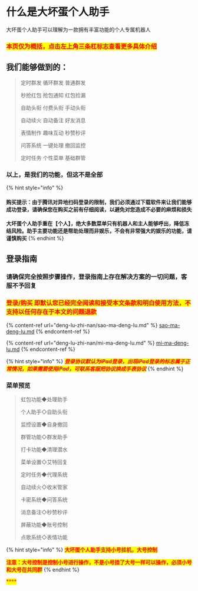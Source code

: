 # 什么是大坏蛋个人助手

大坏蛋个人助手可以理解为一款拥有丰富功能的个人专属机器人

### <mark style="color:red;">**本页仅为概括，点击左上角三条杠标志查看更多具体介绍**</mark>

## 我们能够做到的：

> 定时群发 循环群发 普通群发
>
> 秒抢红包 抢包通知 红包捡漏
>
> 自助头衔 付费头衔 手动头衔
>
> 自动续火 自动备注 好友消息
>
> 表情制作 趣味互动 秒赞秒评
>
> 问答系统 一键处理 撤回监控
>
> 定时任务 个性菜单 基础群管

### 以上，是我们的功能，但这不是全部

{% hint style="info" %}
#### 购买提示：由于腾讯对异地扫码登录的限制，我们必须通过下载软件来让我们能够成功登录，请确保您在购买之前有仔细阅读，以避免对您造成不必要的麻烦和损失

**大坏蛋个人助手重在【个人】，绝大多数菜单只有机器人和主人能够呼出，降低冻结风险。助手主要功能还是帮助处理而非娱乐，不会有非常强大的娱乐的功能，请谨慎购买**
{% endhint %}

## 登录指南

### 请确保完全按照步骤**操作**，登录指南上存在解决方案的一切问题，客服不予回复

### <mark style="color:red;">**登录/购买 即默认您已经完全阅读和接受本文条款和明白使用方法，不支持以任何存在于本文的问题退款**</mark>

{% content-ref url="deng-lu-zhi-nan/sao-ma-deng-lu.md" %}
[sao-ma-deng-lu.md](deng-lu-zhi-nan/sao-ma-deng-lu.md)
{% endcontent-ref %}

{% content-ref url="deng-lu-zhi-nan/mi-ma-deng-lu.md" %}
[mi-ma-deng-lu.md](deng-lu-zhi-nan/mi-ma-deng-lu.md)
{% endcontent-ref %}

{% hint style="info" %}
_<mark style="color:red;">**登录协议默认为iPad登录，出现iPad登录的标志属于正常情况，如果需要使用iPad，可联系客服把协议换成手表协议**</mark>_
{% endhint %}

### 菜单预览

> 虹包功能◆处理助手&#x20;
>
> 个人助手◇自助头衔&#x20;
>
> 监控设置◆自身撤回&#x20;
>
> 群管功能◇群发助手&#x20;
>
> 打卡功能◆清理潜水&#x20;
>
> 菜单设置◇艾特回复&#x20;
>
> 定时任务◆代理系统&#x20;
>
> 自动续火◇收米管家&#x20;
>
> 卡密系统◆问答系统&#x20;
>
> 消息备注◇秒赞秒评&#x20;
>
> 屏蔽功能◆账号控制&#x20;
>
> 点歌系统◇表情功能&#x20;

{% hint style="info" %}
<mark style="color:red;">**大坏蛋个人助手支持小号挂机，大号控制**</mark>

<mark style="color:red;">**注意：大号控制是控制小号进行操作，不是小号挂了大号一样可以操作，必须小号和大号在共同群**</mark>
{% endhint %}

<mark style="color:red;">****</mark>
